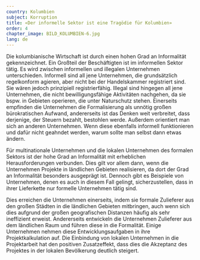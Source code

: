```yaml
---
country: Kolumbien
subject: Korruption
title: «Der informelle Sektor ist eine Tragödie für Kolumbien»
order: 4
chapter_image: BILD_KOLUMBIEN-6.jpg
lang: de
---
```

<div class="content" markdown="1">
Die kolumbianische Wirtschaft ist durch einen hohen Grad an Informalität gekennzeichnet. Ein Großteil der Beschäftigten ist im informellen Sektor tätig. Es wird zwischen informellen und illegalen Unternehmen unterschieden. Informell sind all jene Unternehmen, die grundsätzlich regelkonform agieren, aber nicht bei der Handelskammer registriert sind. Sie wären jedoch prinzipiell registrierfähig. Illegal sind hingegen all jene Unternehmen, die nicht bewilligungsfähige Aktivitäten nachgehen, da sie bspw. in Gebieten operieren, die unter Naturschutz stehen. Einerseits empfinden die Unternehmen die Formalisierung als unnötig großen bürokratischen Aufwand, andererseits ist das Denken weit verbreitet, dass derjenige, der Steuern bezahlt, bestohlen werde. Außerdem orientiert man sich an anderen Unternehmen. Wenn diese ebenfalls informell funktionieren und dafür nicht geahndet werden, warum sollte man selbst dann etwas ändern.

Für multinationale Unternehmen und die lokalen Unternehmen des formalen Sektors ist der hohe Grad an Informalität mit erheblichen Herausforderungen verbunden. Dies gilt vor allem dann, wenn die Unternehmen Projekte in ländlichen Gebieten realisieren, da dort der Grad an Informalität besonders ausgeprägt ist. Dennoch gibt es Beispiele von Unternehmen, denen es auch in diesem Fall gelingt, sicherzustellen, dass in ihrer Lieferkette nur formelle Unternehmen tätig sind.

Dies erreichen die Unternehmen einerseits, indem sie formale Zulieferer aus den großen Städten in die ländlichen Gebieten mitbringen, auch wenn sich dies aufgrund der großen geografischen Distanzen häufig als sehr ineffizient erweist. Andererseits entwickeln die Unternehmen Zulieferer aus dem ländlichen Raum und führen diese in die Formalität. Einige Unternehmen nehmen diese Entwicklungsaufgaben in ihre Projektkalkulation auf. Die Einbindung von lokalen Unternehmen in die Projektarbeit hat den positiven Zusatzeffekt, dass dies die Akzeptanz des Projektes in der lokalen Bevölkerung deutlich steigert.
</div>
